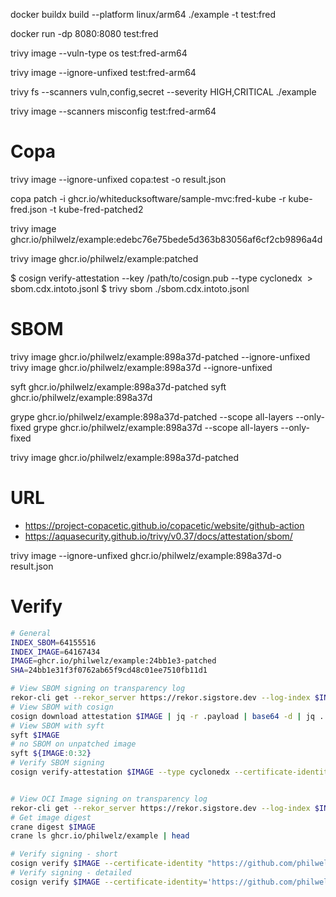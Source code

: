 docker buildx build --platform linux/arm64 ./example -t test:fred

docker run -dp 8080:8080 test:fred

trivy image --vuln-type os test:fred-arm64 

trivy image --ignore-unfixed test:fred-arm64

trivy fs --scanners vuln,config,secret --severity HIGH,CRITICAL ./example

trivy image --scanners misconfig test:fred-arm64



# Copa

trivy image --ignore-unfixed copa:test -o result.json

copa patch -i ghcr.io/whiteducksoftware/sample-mvc:fred-kube -r kube-fred.json -t kube-fred-patched2



trivy image ghcr.io/philwelz/example:edebc76e75bede5d363b83056af6cf2cb9896a4d

trivy image ghcr.io/philwelz/example:patched



$ cosign verify-attestation --key /path/to/cosign.pub --type cyclonedx <IMAGE> > sbom.cdx.intoto.jsonl
$ trivy sbom ./sbom.cdx.intoto.jsonl

# SBOM
trivy image ghcr.io/philwelz/example:898a37d-patched  --ignore-unfixed
trivy image ghcr.io/philwelz/example:898a37d --ignore-unfixed 

syft ghcr.io/philwelz/example:898a37d-patched
syft ghcr.io/philwelz/example:898a37d 

grype ghcr.io/philwelz/example:898a37d-patched  --scope all-layers --only-fixed
grype ghcr.io/philwelz/example:898a37d  --scope all-layers --only-fixed

trivy image ghcr.io/philwelz/example:898a37d-patched

# URL

- https://project-copacetic.github.io/copacetic/website/github-action
- https://aquasecurity.github.io/trivy/v0.37/docs/attestation/sbom/


trivy image --ignore-unfixed ghcr.io/philwelz/example:898a37d-o result.json

# Verify

```bash
# General
INDEX_SBOM=64155516
INDEX_IMAGE=64167434
IMAGE=ghcr.io/philwelz/example:24bb1e3-patched
SHA=24bb1e31f3f0762ab65f9cd48c01ee7510fb11d1

# View SBOM signing on transparency log
rekor-cli get --rekor_server https://rekor.sigstore.dev --log-index $INDEX_SBOM --format json | jq
# View SBOM with cosign
cosign download attestation $IMAGE | jq -r .payload | base64 -d | jq .
# View SBOM with syft
syft $IMAGE
# no SBOM on unpatched image
syft ${IMAGE:0:32}
# Verify SBOM signing
cosign verify-attestation $IMAGE --type cyclonedx --certificate-identity "https://github.com/philwelz/example-cfp/.github/workflows/sign-image.yaml@refs/heads/main" --certificate-oidc-issuer "https://token.actions.githubusercontent.com" | jq .


# View OCI Image signing on transparency log
rekor-cli get --rekor_server https://rekor.sigstore.dev --log-index $INDEX_IMAGE --format json | jq
# Get image digest
crane digest $IMAGE
crane ls ghcr.io/philwelz/example | head

# Verify signing - short
cosign verify $IMAGE --certificate-identity "https://github.com/philwelz/example-cfp/.github/workflows/sign-image.yaml@refs/heads/main" --certificate-oidc-issuer "https://token.actions.githubusercontent.com" | jq .
# Verify signing - detailed
cosign verify $IMAGE --certificate-identity='https://github.com/philwelz/example-cfp/.github/workflows/sign-image.yaml@refs/heads/main' --certificate-oidc-issuer="https://token.actions.githubusercontent.com" --certificate-github-workflow-name='Action' --certificate-github-workflow-ref='refs/heads/main' --certificate-github-workflow-repository='philwelz/example-cfp'  --certificate-github-workflow-sha=$SHA --certificate-github-workflow-trigger='workflow_dispatch' | jq .
```
